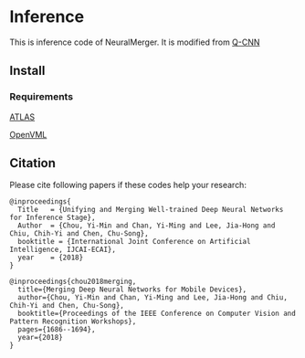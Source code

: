 # Inference

This is inference code of NeuralMerger. It is modified from [Q-CNN](https://github.com/jiaxiang-wu/quantized-cnn)

## Install

### Requirements
[ATLAS](http://math-atlas.sourceforge.net)

[OpenVML](https://github.com/xianyi/OpenVML)

## Citation

Please cite following papers if these codes help your research:

    @inproceedings{
      Title   = {Unifying and Merging Well-trained Deep Neural Networks for Inference Stage},
      Author  = {Chou, Yi-Min and Chan, Yi-Ming and Lee, Jia-Hong and Chiu, Chih-Yi and Chen, Chu-Song}, 
      booktitle = {International Joint Conference on Artificial Intelligence, IJCAI-ECAI},
      year    = {2018}
    }
    
    @inproceedings{chou2018merging,
      title={Merging Deep Neural Networks for Mobile Devices},
      author={Chou, Yi-Min and Chan, Yi-Ming and Lee, Jia-Hong and Chiu, Chih-Yi and Chen, Chu-Song},
      booktitle={Proceedings of the IEEE Conference on Computer Vision and Pattern Recognition Workshops},
      pages={1686--1694},
      year={2018}
    }
